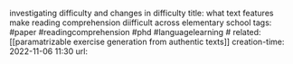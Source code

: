 
investigating difficulty and changes in difficulty
title: what text features make reading comprehension diifficult across elementary school
tags: #paper #readingcomprehension #phd #languagelearning #
related: [[paramatrizable exercise generation from authentic texts]]
creation-time: 2022-11-06 11:30
url: 

